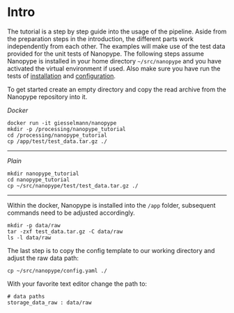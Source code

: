 # Intro

The tutorial is a step by step guide into the usage of the pipeline. Aside from the preparation steps in the introduction, the different parts work independently from each other. The examples will make use of the test data provided for the unit tests of Nanopype. The following steps assume Nanopype is installed in your home directory ```~/src/nanopype``` and you have activated the virtual environment if used. Also make sure you have run the tests of [installation](../installation/prerequisites.md) and [configuration](../installation/configuration.md).

To get started create an empty directory and copy the read archive from the Nanopype repository into it.

*Docker*
```
docker run -it giesselmann/nanopype
mkdir -p /processing/nanopype_tutorial
cd /processing/nanopype_tutorial
cp /app/test/test_data.tar.gz ./
```

***

*Plain*
```
mkdir nanopype_tutorial
cd nanopype_tutorial
cp ~/src/nanopype/test/test_data.tar.gz ./
```

***

Within the docker, Nanopype is installed into the ```/app``` folder, subsequent commands need to be adjusted accordingly.

```
mkdir -p data/raw
tar -zxf test_data.tar.gz -C data/raw
ls -l data/raw
```

The last step is to copy the config template to our working directory and adjust the raw data path:

```
cp ~/src/nanopype/config.yaml ./
```

With your favorite text editor change the path to:

```
# data paths
storage_data_raw : data/raw
```
